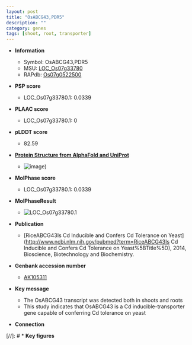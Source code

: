 ```yaml
---
layout: post
title: "OsABCG43,PDR5"
description: ""
category: genes
tags: [shoot, root, transporter]
---
```


* **Information**  
    + Symbol: OsABCG43,PDR5  
    + MSU: [LOC_Os07g33780](http://rice.plantbiology.msu.edu/cgi-bin/ORF_infopage.cgi?orf=LOC_Os07g33780)  
    + RAPdb: [Os07g0522500](http://rapdb.dna.affrc.go.jp/viewer/gbrowse_details/irgsp1?name=Os07g0522500)  

* **PSP score**  
    + LOC_Os07g33780.1: 0.0339 

* **PLAAC score**  
    + LOC_Os07g33780.1: 0 

* **pLDDT score**
    + 82.59

* **[Protein Structure from AlphaFold and UniProt](https://www.uniprot.org/uniprotkb/Q8GU86/entry#structure)**
    + ![image](https://ricepsp.github.io/images/Q8/AF-Q8GU86-F1.png))

* **MolPhase score**
    + LOC_Os07g33780.1: 0.0339

* **MolPhaseResult**
    + ![LOC_Os07g33780.1](https://ricepsp.github.io/pictures/LOC_Os07g/LOC_Os07g33780.1.png)

* **Publication**  
    + [RiceABCG43Is Cd Inducible and Confers Cd Tolerance on Yeast](http://www.ncbi.nlm.nih.gov/pubmed?term=RiceABCG43Is Cd Inducible and Confers Cd Tolerance on Yeast%5BTitle%5D), 2014, Bioscience, Biotechnology and Biochemistry.

* **Genbank accession number**  
    + [AK105311](http://www.ncbi.nlm.nih.gov/nuccore/AK105311)

* **Key message**  
    + The OsABCG43 transcript was detected both in shoots and roots
    + This study indicates that OsABCG43 is a Cd inducible-transporter gene capable of conferring Cd tolerance on yeast

* **Connection**  

[//]: # * **Key figures**  


